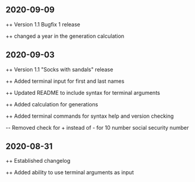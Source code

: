 ## 2020-09-09

++ Version 1.1 Bugfix 1 release

++ changed a year in the generation calculation

## 2020-09-03

++ Version 1.1 "Socks with sandals" release

++ Added terminal input for first and last names

++ Updated README to include syntax for terminal arguments

++ Added calculation for generations

++ Added terminal commands for syntax help and version checking

-- Removed check for + instead of - for 10 number social security number

## 2020-08-31

++ Established changelog

++ Added ability to use terminal arguments as input